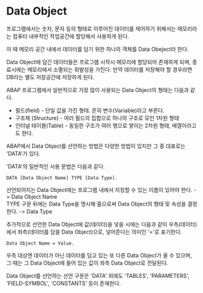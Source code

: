 # Data Object

프로그램에서는 숫자, 문자 등의 형태로 이루어진 데이터를 제어하기 위해서는 메모리라는 컴퓨터 내부적인 작업공간에 할당해서 사용하게 된다.

이 때 메모리 공간 내에서 데이터를 담기 위한 하나의 객체를 Data Obeject라 한다.

Data Object에 담긴 데이터들은 프로그램 시작시 메모리에 할당되어 존재하게 되며, 종료시에는 메모리에서 소멸되는 휘발성을 가진다. 만약 데이터를 저장해야 할 경우라면 DB라는 별도 저장공간에 저장하게 된다.

ABAP 프로그램에서 일반적으로 가장 많이 사용되는 Data Object의 형태는 다음과 같다.
- 필드(field) - 단일 값을 가진 형태. 흔히 변수(Variable)라고 부른다.
- 구조체 (Structure) - 여러 필드의 집합으로 하나의 구조로 모인 1차원 형태
- 인터널 테이블(Table) - 동일한 구조가 여러 행으로 쌓이는 2차원 형태, 배열이라고도 한다.

ABAP에서 Data Object를 선언하는 방법은 다양한 방법이 있지만 그 중 대표로는 'DATA'가 있다.

'DATA'의 일반적인 사용 문법은 다음과 같다.
```abap
DATA [Data Object Name] TYPE [Data Type].
```
선언되어지는 Data Object에는 프로그램 내에서 지칭할 수 있는 이름이 있어야 한다. -> Data Object Name <br>
TYPE 구문 뒤에는 Data Type을 명시해 줌으로써 Data Object의 형태 및 속성을 결정한다. -> Data Type

추가적으로 선언한 Data Object에 값(데이터)을 넣을 시에는 다음과 같이 우측(데이터)에서 좌측(데이터를 담을 Data Object)으로, 넣어준다는 의미인 '='로 표기한다.

```ABAP
Data Object Name = Value.
```

우측 대상엔 데이터가 아닌 데이터를 담고 있는 또 다른 Data Object가 올 수 있으며, 그 때는 그 Data Object에 들어 있는 값이 좌측 Data Object로 전달된다.

Data Object를 선언하는 선언 구문은 'DATA' 외에도 'TABLES', 'PARAMETERS', 'FIELD-SYMBOL', 'CONSTANTS' 등이 존재한다.